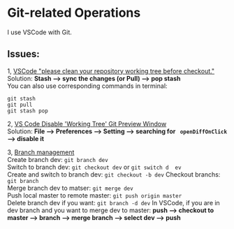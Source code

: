 # Git-related Operations
I use VSCode with Git.  
## Issues:
1, [VSCode "please clean your repository working tree before checkout."](https://stackoverflow.com/questions/51817479/vscode-please-clean-your-repository-working-tree-before-checkout)    
Solution: **Stash --> sync the changes (or Pull) --> pop stash**  
You can also use corresponding commands in terminal: 
```
git stash
git pull
git stash pop
```
2, [VS Code Disable 'Working Tree' Git Preview Window](https://tomkadwill.com/vscode-disable-working-tree-git-preview-window)  
Solution: **File --> Preferences --> Setting --> searching for ` openDiffOnClick` --> disable it**  

3, [Branch management](https://git-scm.com/book/en/v2/Git-Branching-Branch-Management)    
Create branch dev: `git branch dev`  
Switch to branch dev: `git checkout dev` or `git switch d  ev`  
Create and switch to branch dev: `git checkout -b dev`
Checkout branchs: `git branch`  
Merge branch dev to matser: `git merge dev`  
Push local master to remote master: `git push origin master`  
Delete branch dev if you want: `git branch -d dev` 
In VSCode, if you are in dev branch and you want to merge dev to master: **push --> checkout to master --> branch --> merge branch --> select dev --> push**


